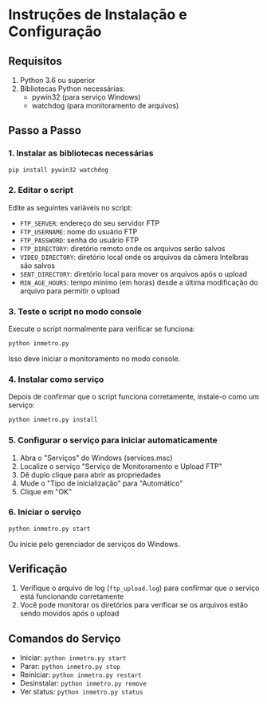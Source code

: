 # Instruções de Instalação e Configuração

## Requisitos

1. Python 3.6 ou superior
2. Bibliotecas Python necessárias:
   - pywin32 (para serviço Windows)
   - watchdog (para monitoramento de arquivos)

## Passo a Passo

### 1. Instalar as bibliotecas necessárias

```bash
pip install pywin32 watchdog
```

### 2. Editar o script

Edite as seguintes variáveis no script:

- `FTP_SERVER`: endereço do seu servidor FTP
- `FTP_USERNAME`: nome do usuário FTP
- `FTP_PASSWORD`: senha do usuário FTP
- `FTP_DIRECTORY`: diretório remoto onde os arquivos serão salvos
- `VIDEO_DIRECTORY`: diretório local onde os arquivos da câmera Intelbras são salvos
- `SENT_DIRECTORY`: diretório local para mover os arquivos após o upload
- `MIN_AGE_HOURS`: tempo mínimo (em horas) desde a última modificação do arquivo para permitir o upload

### 3. Teste o script no modo console

Execute o script normalmente para verificar se funciona:

```bash
python inmetro.py
```

Isso deve iniciar o monitoramento no modo console.

### 4. Instalar como serviço

Depois de confirmar que o script funciona corretamente, instale-o como um serviço:

```bash
python inmetro.py install
```

### 5. Configurar o serviço para iniciar automaticamente

1. Abra o "Serviços" do Windows (services.msc)
2. Localize o serviço "Serviço de Monitoramento e Upload FTP"
3. Dê duplo clique para abrir as propriedades
4. Mude o "Tipo de inicialização" para "Automático"
5. Clique em "OK"

### 6. Iniciar o serviço

```bash
python inmetro.py start
```

Ou inicie pelo gerenciador de serviços do Windows.

## Verificação

1. Verifique o arquivo de log (`ftp_upload.log`) para confirmar que o serviço está funcionando corretamente
2. Você pode monitorar os diretórios para verificar se os arquivos estão sendo movidos após o upload

## Comandos do Serviço

- Iniciar: `python inmetro.py start`
- Parar: `python inmetro.py stop`
- Reiniciar: `python inmetro.py restart`
- Desinstalar: `python inmetro.py remove`
- Ver status: `python inmetro.py status`